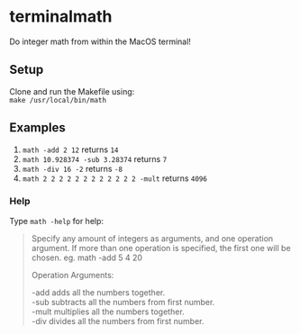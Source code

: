 # terminalmath

Do integer math from within the MacOS terminal!

## Setup
Clone and run the Makefile using:  
``make /usr/local/bin/math``  

## Examples
1. `math -add 2 12` returns `14`  
2. `math 10.928374 -sub 3.28374` returns `7`
2. `math -div 16 -2` returns `-8`
3. `math 2 2 2 2 2 2 2 2 2 2 2 2 -mult` returns `4096`

### Help
Type `math -help` for help:  

> Specify any amount of integers as arguments, and one operation argument. If more than one operation is specified, the first one will be chosen.
eg. math -add 5 4 20
>   
> Operation Arguments:
>   
> -add	adds all the numbers together.  
> -sub	subtracts all the numbers from first number.  
> -mult	multiplies all the numbers together.  
> -div	divides all the numbers from first number.  
